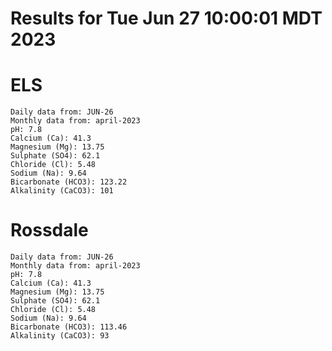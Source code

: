 # Results for Tue Jun 27 10:00:01 MDT 2023
# ELS
```
Daily data from: JUN-26
Monthly data from: april-2023
pH: 7.8
Calcium (Ca): 41.3
Magnesium (Mg): 13.75
Sulphate (SO4): 62.1
Chloride (Cl): 5.48
Sodium (Na): 9.64
Bicarbonate (HCO3): 123.22
Alkalinity (CaCO3): 101
```
# Rossdale
```
Daily data from: JUN-26
Monthly data from: april-2023
pH: 7.8
Calcium (Ca): 41.3
Magnesium (Mg): 13.75
Sulphate (SO4): 62.1
Chloride (Cl): 5.48
Sodium (Na): 9.64
Bicarbonate (HCO3): 113.46
Alkalinity (CaCO3): 93
```
